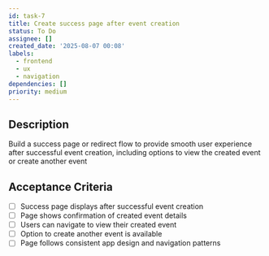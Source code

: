 ```yaml
---
id: task-7
title: Create success page after event creation
status: To Do
assignee: []
created_date: '2025-08-07 00:08'
labels:
  - frontend
  - ux
  - navigation
dependencies: []
priority: medium
---
```


## Description

Build a success page or redirect flow to provide smooth user experience after successful event creation, including options to view the created event or create another event

## Acceptance Criteria

- [ ] Success page displays after successful event creation
- [ ] Page shows confirmation of created event details
- [ ] Users can navigate to view their created event
- [ ] Option to create another event is available
- [ ] Page follows consistent app design and navigation patterns
